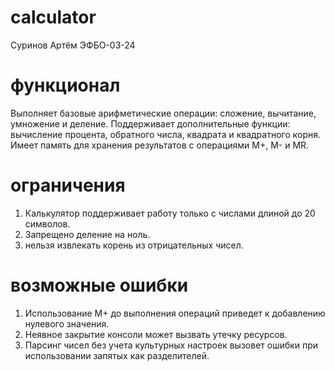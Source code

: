 # calculator
Суринов Артём ЭФБО-03-24
# функционал
Выполняет базовые арифметические операции: сложение, вычитание, умножение и деление. Поддерживает дополнительные функции: вычисление процента, обратного числа, квадрата и квадратного корня. Имеет память для хранения результатов с операциями M+, M- и MR.
# ограничения
1) Калькулятор поддерживает работу только с числами длиной до 20 символов. 
2) Запрещено деление на ноль.
3) нельзя извлекать корень из отрицательных чисел.
# возможные ошибки 
1) Использование M+ до выполнения операций приведет к добавлению нулевого значения.
2) Неявное закрытие консоли может вызвать утечку ресурсов.
3) Парсинг чисел без учета культурных настроек вызовет ошибки при использовании запятых как разделителей.
